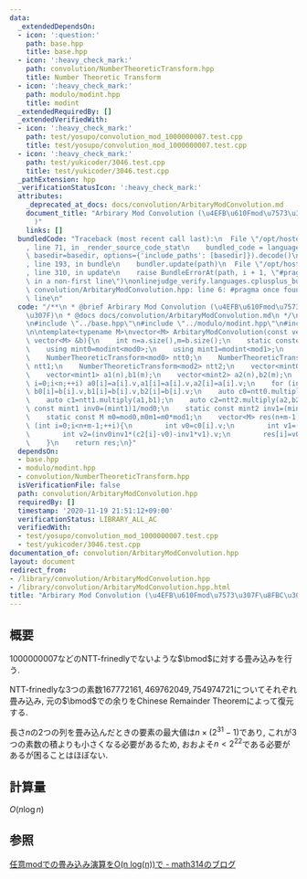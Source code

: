 ```yaml
---
data:
  _extendedDependsOn:
  - icon: ':question:'
    path: base.hpp
    title: base.hpp
  - icon: ':heavy_check_mark:'
    path: convolution/NumberTheoreticTransform.hpp
    title: Number Theoretic Transform
  - icon: ':heavy_check_mark:'
    path: modulo/modint.hpp
    title: modint
  _extendedRequiredBy: []
  _extendedVerifiedWith:
  - icon: ':heavy_check_mark:'
    path: test/yosupo/convolution_mod_1000000007.test.cpp
    title: test/yosupo/convolution_mod_1000000007.test.cpp
  - icon: ':heavy_check_mark:'
    path: test/yukicoder/3046.test.cpp
    title: test/yukicoder/3046.test.cpp
  _pathExtension: hpp
  _verificationStatusIcon: ':heavy_check_mark:'
  attributes:
    _deprecated_at_docs: docs/convolution/ArbitaryModConvolution.md
    document_title: "Arbirary Mod Convolution (\u4EFB\u610Fmod\u7573\u307F\u8FBC\u307F\
      )"
    links: []
  bundledCode: "Traceback (most recent call last):\n  File \"/opt/hostedtoolcache/Python/3.9.0/x64/lib/python3.9/site-packages/onlinejudge_verify/documentation/build.py\"\
    , line 71, in _render_source_code_stat\n    bundled_code = language.bundle(stat.path,\
    \ basedir=basedir, options={'include_paths': [basedir]}).decode()\n  File \"/opt/hostedtoolcache/Python/3.9.0/x64/lib/python3.9/site-packages/onlinejudge_verify/languages/cplusplus.py\"\
    , line 193, in bundle\n    bundler.update(path)\n  File \"/opt/hostedtoolcache/Python/3.9.0/x64/lib/python3.9/site-packages/onlinejudge_verify/languages/cplusplus_bundle.py\"\
    , line 310, in update\n    raise BundleErrorAt(path, i + 1, \"#pragma once found\
    \ in a non-first line\")\nonlinejudge_verify.languages.cplusplus_bundle.BundleErrorAt:\
    \ convolution/ArbitaryModConvolution.hpp: line 6: #pragma once found in a non-first\
    \ line\n"
  code: "/**\n * @brief Arbirary Mod Convolution (\u4EFB\u610Fmod\u7573\u307F\u8FBC\
    \u307F)\n * @docs docs/convolution/ArbitaryModConvolution.md\n */\n\n#pragma once\n\
    \n#include \"../base.hpp\"\n#include \"../modulo/modint.hpp\"\n#include \"../convolution/NumberTheoreticTransform.hpp\"\
    \n\ntemplate<typename M>\nvector<M> ArbitaryModConvolution(const vector<M> &a,const\
    \ vector<M> &b){\n    int n=a.size(),m=b.size();\n    static constexpr int mod0=167772161,mod1=469762049,mod2=754974721;\n\
    \    using mint0=modint<mod0>;\n    using mint1=modint<mod1>;\n    using mint2=modint<mod2>;\n\
    \    NumberTheoreticTransform<mod0> ntt0;\n    NumberTheoreticTransform<mod1>\
    \ ntt1;\n    NumberTheoreticTransform<mod2> ntt2;\n    vector<mint0> a0(n),b0(m);\n\
    \    vector<mint1> a1(n),b1(m);\n    vector<mint2> a2(n),b2(m);\n    for (int\
    \ i=0;i<n;++i) a0[i]=a[i].v,a1[i]=a[i].v,a2[i]=a[i].v;\n    for (int i=0;i<m;++i)\
    \ b0[i]=b[i].v,b1[i]=b[i].v,b2[i]=b[i].v;\n    auto c0=ntt0.multiply(a0,b0);\n\
    \    auto c1=ntt1.multiply(a1,b1);\n    auto c2=ntt2.multiply(a2,b2);\n    static\
    \ const mint1 inv0=(mint1)1/mod0;\n    static const mint2 inv1=(mint2)1/mod1,inv0inv1=inv1/mod0;\n\
    \    static const M m0=mod0,m0m1=m0*mod1;\n    vector<M> res(n+m-1);\n    for\
    \ (int i=0;i<n+m-1;++i){\n        int v0=c0[i].v;\n        int v1=(inv0*(c1[i]-v0)).v;\n\
    \        int v2=(inv0inv1*(c2[i]-v0)-inv1*v1).v;\n        res[i]=v0+m0*v1+m0m1*v2;\n\
    \    }\n    return res;\n}"
  dependsOn:
  - base.hpp
  - modulo/modint.hpp
  - convolution/NumberTheoreticTransform.hpp
  isVerificationFile: false
  path: convolution/ArbitaryModConvolution.hpp
  requiredBy: []
  timestamp: '2020-11-19 21:51:12+09:00'
  verificationStatus: LIBRARY_ALL_AC
  verifiedWith:
  - test/yosupo/convolution_mod_1000000007.test.cpp
  - test/yukicoder/3046.test.cpp
documentation_of: convolution/ArbitaryModConvolution.hpp
layout: document
redirect_from:
- /library/convolution/ArbitaryModConvolution.hpp
- /library/convolution/ArbitaryModConvolution.hpp.html
title: "Arbirary Mod Convolution (\u4EFB\u610Fmod\u7573\u307F\u8FBC\u307F)"
---
```

## 概要
$1000000007$などのNTT-frinedlyでないような$\bmod$に対する畳み込みを行う.

NTT-frinedlyな3つの素数$167772161,469762049,754974721$についてそれぞれ畳み込み, 元の$\bmod$での余りをChinese Remainder Theoremによって復元する.

長さ$n$の2つの列を畳み込んだときの要素の最大値は$n\times\left(2^{31}-1\right)$であり, これが3つの素数の積よりも小さくなる必要があるため, おおよそ$n<2^{22}$である必要があるが困ることはほぼない.

## 計算量
$O(n\log n)$

## 参照
[任意modでの畳み込み演算をO(n log(n))で - math314のブログ](https://math314.hateblo.jp/entry/2015/05/07/014908)